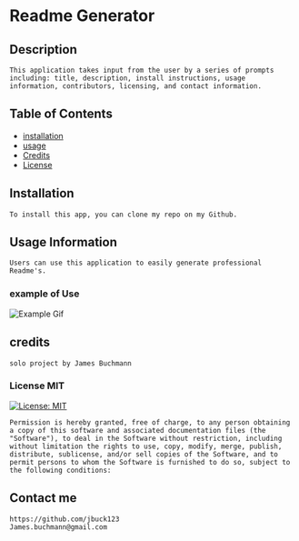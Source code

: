 
# Readme Generator
## Description
    This application takes input from the user by a series of prompts including: title, description, install instructions, usage information, contributors, licensing, and contact information.
## Table of Contents
- [installation](#installation)
- [usage](#usage)
- [Credits](#credits)
- [License](#license)

## Installation
    To install this app, you can clone my repo on my Github.
## Usage Information
    Users can use this application to easily generate professional Readme's.
### example of Use
![Example Gif](https://media.giphy.com/media/ylzsghkzewGwUodGiJ/giphy.gif)
## credits
    solo project by James Buchmann
### License MIT
[![License: MIT](https://img.shields.io/badge/License-MIT-yellow.svg)](https://opensource.org/licenses/MIT)

    Permission is hereby granted, free of charge, to any person obtaining a copy of this software and associated documentation files (the "Software"), to deal in the Software without restriction, including without limitation the rights to use, copy, modify, merge, publish, distribute, sublicense, and/or sell copies of the Software, and to permit persons to whom the Software is furnished to do so, subject to the following conditions:
## Contact me
    https://github.com/jbuck123
    James.buchmann@gmail.com
